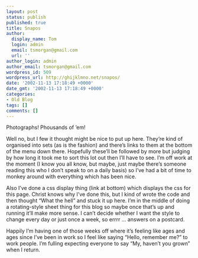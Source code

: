 ```yaml
---
layout: post
status: publish
published: true
title: Snapos
author:
  display_name: Tom
  login: admin
  email: tsmorgan@gmail.com
  url: ''
author_login: admin
author_email: tsmorgan@gmail.com
wordpress_id: 509
wordpress_url: http://ghijklmno.net/snapos/
date: '2002-11-13 17:18:49 +0000'
date_gmt: '2002-11-13 17:18:49 +0000'
categories:
- Old Blog
tags: []
comments: []
---
```

<!-- more -->

<p>Photographs! Phousands of &#8217;em! </p>

<p>Well no, but I few it thought might be nice to put up here. They&#8217;re kind of organised into sets (as is the fashion) and there&#8217;s links to them at the bottom of the menu down there. Hopefully these&#8217;ll be followed by more but judging by how long it took me to sort this lot out then I&#8217;ll have to see. I&#8217;m off work at the moment (I know you all know, but maybe, just maybe there&#8217;s someone reading this who I don&#8217;t speak to on a daily basis) so I&#8217;ve had a bit of time to monkey around with everything which has been nice.</p>

<p>Also I&#8217;ve done a css display thing (link at bottom) which displays the css for this page. Christ knows why I&#8217;ve done this, but I kind of wrote the code and then thought &#8220;What the hell&#8221; and stuck it up here. I&#8217;m in the middle of doing a rotating-style sheet thing for this blog so maybe once that&#8217;s up and running it&#8217;ll make more sense. I can&#8217;t decide whether I want the style to change every day or just once a week, so errrr ... answers on a postcard.</p>

<p>Happily I&#8217;m having one of those weeks off where it&#8217;s feeling like ages and ages since I&#8217;ve been in work so I feel like saying &#8220;Hello, remember me?&#8221; to work people. I&#8217;m fulling expecting everyone to say &#8220;My, haven&#8217;t you grown&#8221; when I return.</p>

